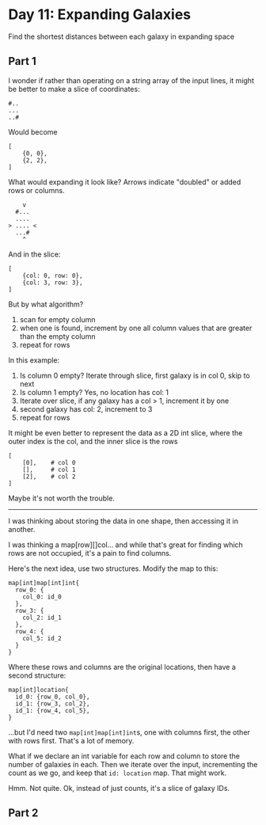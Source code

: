 # Day 11: Expanding Galaxies

Find the shortest distances between each galaxy in expanding space

## Part 1

I wonder if rather than operating on a string array of the input lines, it might be better to make a slice of coordinates:

```
#..
...
..#
```

Would become

```
[
    {0, 0},
    {2, 2},
]
```

What would expanding it look like? Arrows indicate "doubled" or added rows or columns.

```
    v
  #...
  ....
> .... <
  ...#
    ^
```

And in the slice:

```
[
    {col: 0, row: 0},
    {col: 3, row: 3},
]
```

But by what algorithm?

1. scan for empty column
2. when one is found, increment by one all column values that are greater than the empty column
3. repeat for rows

In this example:

1. Is column 0 empty? Iterate through slice, first galaxy is in col 0, skip to next
2. Is column 1 empty? Yes, no location has col: 1
3. Iterate over slice, if any galaxy has a col > 1, increment it by one
4. second galaxy has col: 2, increment to 3
5. repeat for rows

It might be even better to represent the data as a 2D int slice, where the outer index is the col, and the inner slice is the rows

```
[
    [0],    # col 0
    [],     # col 1
    [2],    # col 2
]
```

Maybe it's not worth the trouble.

---

I was thinking about storing the data in one shape, then accessing it in another.

I was thinking a map[row][]col... and while that's great for finding which rows are not occupied, it's a pain to find columns.

Here's the next idea, use two structures. Modify the map to this:

```
map[int]map[int]int{
  row_0: {
    col_0: id_0
  },
  row_3: {
    col_2: id_1
  },
  row_4: {
    col_5: id_2
  }
}
```

Where these rows and columns are the original locations, then have a second structure:

```
map[int]location{
  id_0: {row_0, col_0},
  id_1: {row_3, col_2},
  id_1: {row_4, col_5},
}
```

...but I'd need two `map[int]map[int]int`s, one with columns first, the other with rows first. That's a lot of memory.

What if we declare an int variable for each row and column to store the number of galaxies in each. Then we iterate over the input, incrementing the count as we go, and keep that `id: location` map. That might work.

Hmm. Not quite. Ok, instead of just counts, it's a slice of galaxy IDs.

## Part 2

